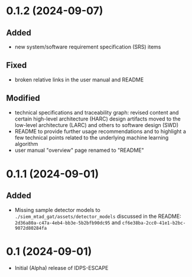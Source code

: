 # 0.1.2 (2024-09-07)

## Added

- new system/software requirement specification (SRS) items

## Fixed

- broken relative links in the user manual and README

## Modified

- technical specifications and traceability graph: revised content and certain high-level architecture (HARC) design artifacts moved to the low-level architecture (LARC) and others to software design (SWD)
- README to provide further usage recommendations and to highlight a few technical points related to the underlying machine learning algorithm
- user manual "overview" page renamed to "README"

# 0.1.1 (2024-09-01)

## Added

- Missing sample detector models to `./siem_mtad_gat/assets/detector_models` discussed in the README: `2d36a80a-c47a-4eb4-bb3e-5b2bfb90dc95` and `cf6e38ba-2cc0-41e1-b2bc-9072d80284fa`

# 0.1 (2024-09-01)

- Initial (Alpha) release of IDPS-ESCAPE